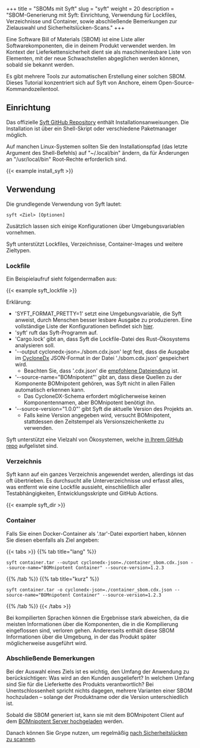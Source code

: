 +++
title = "SBOMs mit Syft"
slug = "syft"
weight = 20
description = "SBOM-Generierung mit Syft: Einrichtung, Verwendung für Lockfiles, Verzeichnisse und Container, sowie abschließende Bemerkungen zur Zielauswahl und Sicherheitslücken-Scans."
+++

Eine Software Bill of Materials (SBOM) ist eine Liste aller Softwarekomponenten, die in deinem Produkt verwendet werden. Im Kontext der Lieferkettensicherheit dient sie als maschinenlesbare Liste von Elementen, mit der neue Schwachstellen abgeglichen werden können, sobald sie bekannt werden.

Es gibt mehrere Tools zur automatischen Erstellung einer solchen SBOM. Dieses Tutorial konzentriert sich auf Syft von Anchore, einem Open-Source-Kommandozeilentool.

## Einrichtung

Das offizielle [Syft GitHub Repository](https://github.com/anchore/syft?tab=readme-ov-file#installation) enthält Installationsanweisungen. Die Installation ist über ein Shell-Skript oder verschiedene Paketmanager möglich.

Auf manchen Linux-Systemen sollten Sie den Installationspfad (das letzte Argument des Shell-Befehls) auf "~/.local/bin" ändern, da für Änderungen an "/usr/local/bin" Root-Rechte erforderlich sind.

{{< example install_syft >}}

## Verwendung

Die grundlegende Verwendung von Syft lautet:
```
syft <Ziel> [Optionen]
```
Zusätzlich lassen sich einige Konfigurationen über Umgebungsvariablen vornehmen.

Syft unterstützt Lockfiles, Verzeichnisse, Container-Images und weitere Zieltypen.

### Lockfile

Ein Beispielaufruf sieht folgendermaßen aus:

{{< example syft_lockfile >}}

Erklärung:
- 'SYFT_FORMAT_PRETTY=1' setzt eine Umgebungsvariable, die Syft anweist, durch Menschen besser lesbare Ausgabe zu produzieren. Eine vollständige Liste der Konfigurationen befindet sich [hier](https://github.com/anchore/syft/wiki/configuration).
- 'syft' ruft das Syft-Programm auf.
- 'Cargo.lock' gibt an, dass Syft die Lockfile-Datei des Rust-Ökosystems analysieren soll.
- '--output cyclonedx-json=./sbom.cdx.json' legt fest, dass die Ausgabe im [CycloneDx](https://cyclonedx.org/) JSON-Format in der Datei './sbom.cdx.json' gespeichert wird.
  - Beachten Sie, dass '.cdx.json' die [empfohlene Dateiendung](https://cyclonedx.org/specification/overview/#recognized-file-patterns) ist.
- '--source-name="BOMnipotent"' gibt an, dass diese Quellen zu der Komponente BOMnipotent gehören, was Syft nicht in allen Fällen automatisch erkennen kann.
  - Das CycloneDX-Schema erfordert möglicherweise keinen Komponentennamen, aber BOMnipotent benötigt ihn.
- '--source-version="1.0.0"' gibt Syft die aktuelle Version des Projekts an.
  - Falls keine Version angegeben wird, versucht BOMnipotent, stattdessen den Zeitstempel als Versionszeichenkette zu verwenden.

Syft unterstützt eine Vielzahl von Ökosystemen, welche [in Ihrem GitHub repo](https://github.com/anchore/syft?tab=readme-ov-file#supported-ecosystems) aufgelistet sind.

### Verzeichnis

Syft kann auf ein ganzes Verzeichnis angewendet werden, allerdings ist das oft übertrieben. Es durchsucht alle Unterverzeichnisse und erfasst alles, was entfernt wie eine Lockfile aussieht, einschließlich aller Testabhängigkeiten, Entwicklungsskripte und GitHub Actions.

{{< example syft_dir >}}

### Container

Falls Sie einen Docker-Container als '.tar'-Datei exportiert haben, können Sie diesen ebenfalls als Ziel angeben:

{{< tabs >}}
{{% tab title="lang" %}}
```
syft container.tar --output cyclonedx-json=./container_sbom.cdx.json --source-name="BOMnipotent Container" --source-version=1.2.3
```
{{% /tab %}}
{{% tab title="kurz" %}}
```
syft container.tar -o cyclonedx-json=./container_sbom.cdx.json --source-name="BOMnipotent Container" --source-version=1.2.3
```
{{% /tab %}}
{{< /tabs >}}

Bei kompilierten Sprachen können die Ergebnisse stark abweichen, da die meisten Informationen über die Komponenten, die in die Kompilierung eingeflossen sind, verloren gehen. Andererseits enthält diese SBOM Informationen über die Umgebung, in der das Produkt später möglicherweise ausgeführt wird.

### Abschließende Bemerkungen

Bei der Auswahl eines Ziels ist es wichtig, den Umfang der Anwendung zu berücksichtigen:
Was wird an den Kunden ausgeliefert? In welchem Umfang sind Sie für die Lieferkette des Produkts verantwortlich? Bei Unentschlossenheit spricht nichts dagegen, mehrere Varianten einer SBOM hochzuladen – solange der Produktname oder die Version unterschiedlich ist.

Sobald die SBOM generiert ist, kann sie mit dem BOMnipotent Client auf dem [BOMnipotent Server hochgeladen](/de/client/manager/doc-management/boms/#hochladen) werden.

Danach können Sie Grype nutzen, um regelmäßig [nach Sicherheitslücken zu scannen](/de/integration/grype/).
